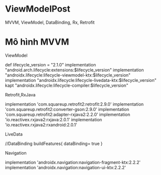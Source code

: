 # ViewModelPost
MVVM, ViewModel, DataBinding, Rx, Retrofit
# Mô hình MVVM

ViewModel

def lifecycle_version = "2.1.0"
implementation "android.arch.lifecycle:extensions:$lifecycle_version"
implementation "androidx.lifecycle:lifecycle-viewmodel-ktx:$lifecycle_version"
implementation "androidx.lifecycle:lifecycle-livedata-ktx:$lifecycle_version"
kapt "androidx.lifecycle:lifecycle-compiler:$lifecycle_version"

Retrofit,RxJava

implementation 'com.squareup.retrofit2:retrofit:2.9.0'
implementation 'com.squareup.retrofit2:converter-gson:2.9.0'
implementation 'com.squareup.retrofit2:adapter-rxjava2:2.2.0' 
implementation 'io.reactivex.rxjava2:rxjava:2.0.1'
implementation 'io.reactivex.rxjava2:rxandroid:2.0.1'

LiveData


 //DataBinding
    buildFeatures{
        dataBinding= true
    }

Navigation

implementation 'androidx.navigation:navigation-fragment-ktx:2.2.2'
implementation 'androidx.navigation:navigation-ui-ktx:2.2.2'